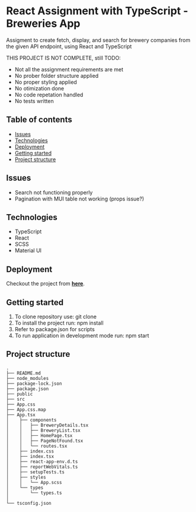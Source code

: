# React Assignment with TypeScript - Breweries App

Assigment to create fetch, display, and search for brewery companies from the given API endpoint, using React and TypeScript

THIS PROJECT IS NOT COMPLETE, still TODO:
- Not all the assignment requirements are met
- No prober folder structure applied
- No proper styling applied
- No otimization done 
- No code repetation handled
- No tests written

## Table of contents

- [Issues](#issues)
- [Technologies](#technologies)
- [Deployment](#deployment)
- [Getting started](#getting-started)
- [Project structure](#project-structure)

## Issues

- Search not functioning properly
- Pagination with MUI table not working (props issue?)

## Technologies

- TypeScript
- React
- SCSS
- Material UI

## Deployment

Checkout the project from **[here](https://ts-react-brewery-app.pages.dev/)**.

## Getting started

1. To clone repository use: git clone 
2. To install the project run: npm install
3. Refer to package.json for scripts 
4. To run application in development mode run: npm start 

## Project structure
```
.
├── README.md
├── node_modules
├── package-lock.json
├── package.json
├── public
├── src
├── App.css
├── App.css.map
├── App.tsx
│    ├── components
│    │   ├── BreweryDetails.tsx
│    │   ├── BreweryList.tsx
│    │   ├── HomePage.tsx
│    │   ├── PageNotFound.tsx
│    │   └── routes.tsx
│    ├── index.css
│    ├── index.tsx
│    ├── react-app-env.d.ts
│    ├── reportWebVitals.ts
│    ├── setupTests.ts
│    ├── styles
│    │   └── App.scss
│    └── types
│        └── types.ts
│
└── tsconfig.json